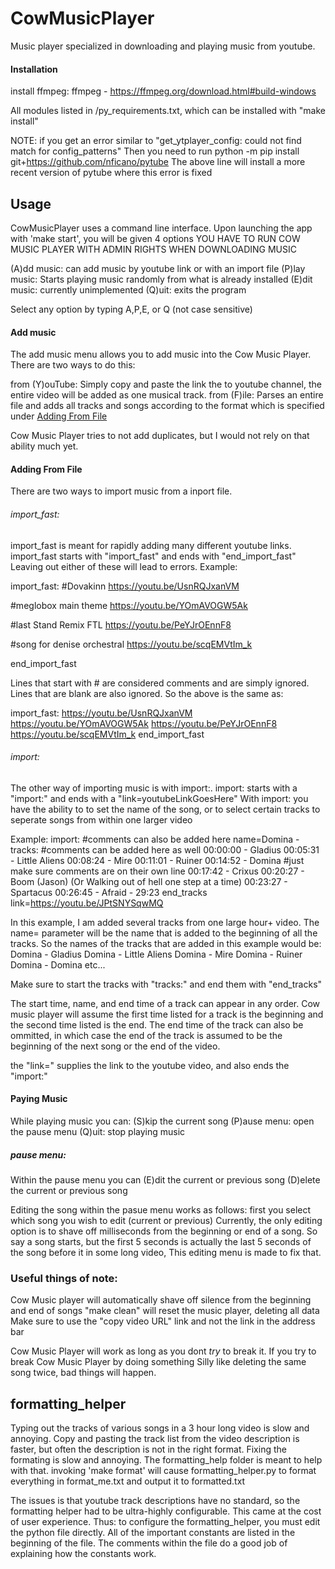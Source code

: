 # CowMusicPlayer
Music player specialized in downloading and playing music from youtube.


#### Installation
install ffmpeg:
ffmpeg - https://ffmpeg.org/download.html#build-windows

All modules listed in /py_requirements.txt, which can be installed with "make install"

NOTE: if you get an error similar to "get_ytplayer_config: could not find match for config_patterns" Then you need to run
python -m pip install git+https://github.com/nficano/pytube
The above line will install a more recent version of pytube where this error is fixed


## Usage
CowMusicPlayer uses a command line interface. Upon launching the app with 'make start', you will be given 4 options
YOU HAVE TO RUN COW MUSIC PLAYER WITH ADMIN RIGHTS WHEN DOWNLOADING MUSIC


(A)dd music:
    can add music by youtube link or with an import file
(P)lay music:
    Starts playing music randomly from what is already installed
(E)dit music:
    currently unimplemented
(Q)uit:
    exits the program

Select any option by typing A,P,E, or Q (not case sensitive)

#### Add music
The add music menu allows you to add music into the Cow Music Player. There are two ways to do this:

from (Y)ouTube:
    Simply copy and paste the link the to youtube channel, the entire video will be added as one musical track.
from (F)ile:
    Parses an entire file and adds all tracks and songs according to the format which is specified under [Adding From File](#Adding-from-File)

Cow Music Player tries to not add duplicates, but I would not rely on that ability much yet.

#### Adding From File
There are two ways to import music from a inport file.

###### import_fast:
import_fast is meant for rapidly adding many different youtube links. import_fast starts with "import_fast" and ends with "end_import_fast"
Leaving out either of these will lead to errors.
Example:

import_fast:
#Dovakinn
https://youtu.be/UsnRQJxanVM

#meglobox main theme
https://youtu.be/YOmAVOGW5Ak

#last Stand Remix FTL
https://youtu.be/PeYJrOEnnF8

#song for denise orchestral
https://youtu.be/scqEMVtIm_k

end_import_fast

Lines that start with # are considered comments and are simply ignored. 
Lines that are blank are also ignored.
So the above is the same as:

import_fast:
https://youtu.be/UsnRQJxanVM
https://youtu.be/YOmAVOGW5Ak
https://youtu.be/PeYJrOEnnF8
https://youtu.be/scqEMVtIm_k
end_import_fast

###### import:

The other way of importing music is with import:. import: starts with a "import:" and ends with a "link=youtubeLinkGoesHere"
With import: you have the ability to to set the name of the song, or to select certain tracks to seperate songs from within one larger video

Example:
import:
#comments can also be added here
name=Domina - 
tracks:
#comments can be added here as well
00:00:00 - Gladius
00:05:31 - Little Aliens
00:08:24 - Mire
00:11:01 - Ruiner
00:14:52 - Domina
#just make sure comments are on their own line
00:17:42 - Crixus
00:20:27 - Boom (Jason) (Or Walking out of hell one step at a time)
00:23:27 - Spartacus
00:26:45 - Afraid - 29:23
end_tracks
link=https://youtu.be/JPtSNYSqwMQ

In this example, I am added several tracks from one large hour+ video. 
The name= parameter will be the name that is added to the beginning of all the tracks.
So the names of the tracks that are added in this example would be:
Domina - Gladius
Domina - Little Aliens
Domina - Mire
Domina - Ruiner
Domina - Domina
etc...

Make sure to start the tracks with "tracks:" and end them with "end_tracks"

The start time, name, and end time of a track can appear in any order. 
Cow music player will assume the first time listed for a track is the beginning and the second time listed is the end.
The end time of the track can also be ommitted, in which case the end of the track is assumed to be the beginning of the next song or the end of the video.

the "link=" supplies the link to the youtube video, and also ends the "import:"

#### Paying Music
While playing music you can:
(S)kip the current song
(P)ause menu: open the pause menu
(Q)uit: stop playing music

##### pause menu:
Within the pause menu you can
(E)dit the current or previous song
(D)elete the current or previous song

Editing the song within the pasue menu works as follows:
first you select which song you wish to edit (current or previous)
Currently, the only editing option is to shave off milliseconds from the beginning or end of a song.
So say a song starts, but the first 5 seconds is actually the last 5 seconds of the song before it in some long video, This editing menu is made to fix that.

### Useful things of note:
Cow Music player will automatically shave off silence from the beginning and end of songs
"make clean" will reset the music player, deleting all data
Make sure to use the "copy video URL" link and not the link in the address bar

Cow Music Player will work as long as you dont *try* to break it. If you try to break Cow Music Player by doing something Silly like deleting the same song twice, bad things will happen.

## formatting_helper
Typing out the tracks of various songs in a 3 hour long video is slow and annoying.
Copy and pasting the track list from the video description is faster, but often the description is not in the right format. Fixing the formating is slow and annoying.
The formatting_help folder is meant to help with that. 
invoking 'make format' will cause formatting_helper.py to format everything in format_me.txt and output it to formatted.txt

The issues is that youtube track descriptions have no standard, so the formatting helper had to be ultra-highly configurable. This came at the cost of user experience. Thus: to configure the formatting_helper, you must edit the python file directly. All of the important constants are listed in the beginning of the file. The comments within the file do a good job of explaining how the constants work.























